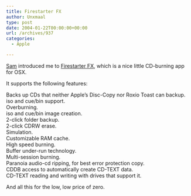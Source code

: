 ```yaml
---
title: Firestarter FX
author: Unxmaal
type: post
date: 2004-01-22T00:00:00+00:00
url: /archives/937
categories:
  - Apple

---
```

[Sam][1] introduced me to [Firestarter FX][2], which is a nice little CD-burning app for OSX. 

It supports the following features:

Backs up CDs that neither Apple&#8217;s Disc-Copy nor Roxio Toast can backup.  
iso and cue/bin support.  
Overburning.  
iso and cue/bin image creation.  
2-click folder backup.  
2-click CDRW erase.  
Simulation.  
Customizable RAM cache.  
High speed burning.  
Buffer under-run technology.  
Multi-session burning.  
Paranoia audio-cd ripping, for best error protection copy.  
CDDB access to automatically create CD-TEXT data.  
CD-TEXT reading and writing with drives that support it.

And all this for the low, low price of zero.

 [1]: http://unxmaal.com/cgi-bin/clickcount.cgi?action=jump&URL=http://samarnold.net "The world's biggest ex-soccer player"
 [2]: http://www.projectomega.org/subcat.php?lg=en&php=products_firestarter